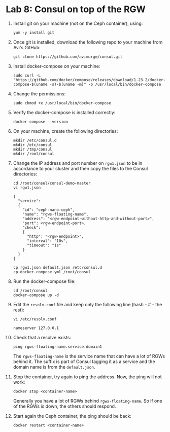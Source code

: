 # Lab 8: Consul on top of the RGW

1. Install git on your machine (not on the Ceph container), using:

    ```
    yum -y install git
    ```
    
2. Once git is installed, download the following repo to your machine from Avi's GitHub:

    ```
    git clone https://github.com/avimorgm/consul.git
    ```
    
3. Install docker-compose on your machine:

    ```
    sudo curl -L "https://github.com/docker/compose/releases/download/1.23.2/docker-compose-$(uname -s)-$(uname -m)" -o /usr/local/bin/docker-compose 
    ```
    
4. Change the permissions:

    ```
    sudo chmod +x /usr/local/bin/docker-compose
    ```
    
5. Verify the docker-compose is installed correctly:
  
    ```
    docker-compose --version
    ```
    
6. On your machine, create the following directories:

    ```
    mkdir /etc/consul.d
    mkdir /etc/consul
    mkdir /tmp/consul
    mkdir /root/consul
    ```
    
7. Change the IP address and port number on `rgw1.json` to be in accordance to your cluster and then copy the files to the Consul directories:

    ```
    cd /root/consul/consul-demo-master
    vi rgw1.json

    { 
      "service": 
      { 
        "id": "ceph-nano-ceph", 
        "name": "rgws-floating-name", 
        "address": "<rgw-endpoint-without-http-and-without-port>", 
        "port": <rgw-endpoint-port>, 
        "check": 
        { 
          "http": "<rgw-endpoint>", 
          "interval": "10s", 
          "timeout": "1s" 
        } 
      } 
    }
    ```
    
    ```
    cp rgw1.json default.json /etc/consul.d
    cp docker-compose.yml /root/consul
    ```
    
8. Run the docker-compose file:

    ```
    cd /root/consul
    docker-compose up -d
    ```
    
9. Edit the `resolv.conf` file and keep only the following line (hash - # - the rest):

    ```
    vi /etc/resolv.conf

    nameserver 127.0.0.1
    ```
    
10. Check that a resolve exists:

    ```
    ping rgws-floating-name.service.domain1
    ```
    
    The `rgws-floating-name` is the service name that can have a lot of RGWs behind it. The suffix is part of Consul tagging it as a service and the domain name is from the `default.json`.
    
11. Stop the container, try again to ping the address. Now, the ping will not work:

    ```
    docker stop <container-name>
    ```
    
    Generally you have a lot of RGWs behind `rgws-floating-name`. So if one of the RGWs is down, the others should respond.
    
12. Start again the Ceph container, the ping should be back:

    ```
    docker restart <container-name>
    ```
